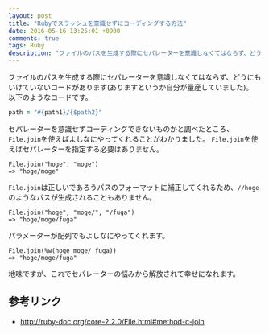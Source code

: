 ```yaml
---
layout: post
title: "Rubyでスラッシュを意識せずにコーディングする方法"
date: 2016-05-16 13:25:01 +0900
comments: true
tags: Ruby
description: "ファイルのパスを生成する際にセパレーターを意識しなくてはならず、どうにもいけていないコードがあります(ありますというか自分が量産していました)。セパレーターを意識せずコーディングできないものかと調べたところ、File.joinを使えばよしなにやってくれることがわかりました。"
---
```


ファイルのパスを生成する際にセパレーターを意識しなくてはならず、どうにもいけていないコードがあります(ありますというか自分が量産していました)。  
以下のようなコードです。


```ruby
path = "#{path1}/{$path2}"

```

セパレーターを意識せずコーディングできないものかと調べたところ、`File.join`を使えばよしなにやってくれることがわかりました。
`File.join`を使えばセパレーターを指定する必要はありません。


```
File.join("hoge", "moge")
=> "hoge/moge"

```

`File.join`は正しいであろうパスのフォーマットに補正してくれるため、`//hoge`のようなパスが生成されることもありません。


```
File.join("hoge", "moge/", "/fuga")
=> "hoge/moge/fuga"

```

パラメーターが配列でもよしなにやってくれます。


```
File.join(%w(hoge moge/ fuga))
=> "hoge/moge/fuga"

```

地味ですが、これでセパレーターの悩みから解放されて幸せになれます。

## 参考リンク

* http://ruby-doc.org/core-2.2.0/File.html#method-c-join
